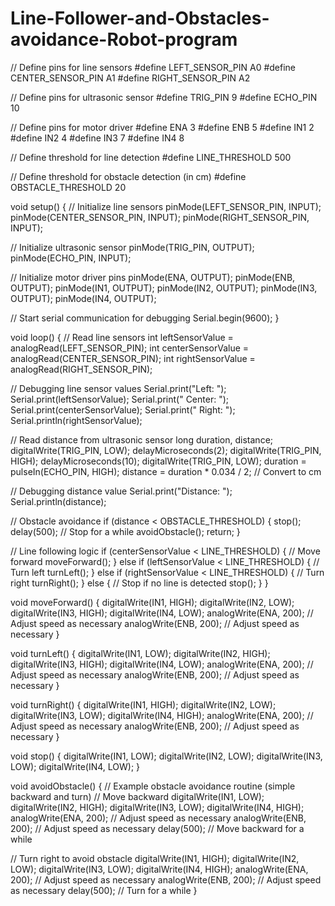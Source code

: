 # Line-Follower-and-Obstacles-avoidance-Robot-program
// Define pins for line sensors
#define LEFT_SENSOR_PIN A0
#define CENTER_SENSOR_PIN A1
#define RIGHT_SENSOR_PIN A2

// Define pins for ultrasonic sensor
#define TRIG_PIN 9
#define ECHO_PIN 10

// Define pins for motor driver
#define ENA 3
#define ENB 5
#define IN1 2
#define IN2 4
#define IN3 7
#define IN4 8

// Define threshold for line detection
#define LINE_THRESHOLD 500

// Define threshold for obstacle detection (in cm)
#define OBSTACLE_THRESHOLD 20

void setup() {
  // Initialize line sensors
  pinMode(LEFT_SENSOR_PIN, INPUT);
  pinMode(CENTER_SENSOR_PIN, INPUT);
  pinMode(RIGHT_SENSOR_PIN, INPUT);

  // Initialize ultrasonic sensor
  pinMode(TRIG_PIN, OUTPUT);
  pinMode(ECHO_PIN, INPUT);

  // Initialize motor driver pins
  pinMode(ENA, OUTPUT);
  pinMode(ENB, OUTPUT);
  pinMode(IN1, OUTPUT);
  pinMode(IN2, OUTPUT);
  pinMode(IN3, OUTPUT);
  pinMode(IN4, OUTPUT);

  // Start serial communication for debugging
  Serial.begin(9600);
}

void loop() {
  // Read line sensors
  int leftSensorValue = analogRead(LEFT_SENSOR_PIN);
  int centerSensorValue = analogRead(CENTER_SENSOR_PIN);
  int rightSensorValue = analogRead(RIGHT_SENSOR_PIN);

  // Debugging line sensor values
  Serial.print("Left: ");
  Serial.print(leftSensorValue);
  Serial.print(" Center: ");
  Serial.print(centerSensorValue);
  Serial.print(" Right: ");
  Serial.println(rightSensorValue);

  // Read distance from ultrasonic sensor
  long duration, distance;
  digitalWrite(TRIG_PIN, LOW);
  delayMicroseconds(2);
  digitalWrite(TRIG_PIN, HIGH);
  delayMicroseconds(10);
  digitalWrite(TRIG_PIN, LOW);
  duration = pulseIn(ECHO_PIN, HIGH);
  distance = duration * 0.034 / 2; // Convert to cm

  // Debugging distance value
  Serial.print("Distance: ");
  Serial.println(distance);

  // Obstacle avoidance
  if (distance < OBSTACLE_THRESHOLD) {
    stop();
    delay(500); // Stop for a while
    avoidObstacle();
    return;
  }

  // Line following logic
  if (centerSensorValue < LINE_THRESHOLD) {
    // Move forward
    moveForward();
  } else if (leftSensorValue < LINE_THRESHOLD) {
    // Turn left
    turnLeft();
  } else if (rightSensorValue < LINE_THRESHOLD) {
    // Turn right
    turnRight();
  } else {
    // Stop if no line is detected
    stop();
  }
}

void moveForward() {
  digitalWrite(IN1, HIGH);
  digitalWrite(IN2, LOW);
  digitalWrite(IN3, HIGH);
  digitalWrite(IN4, LOW);
  analogWrite(ENA, 200); // Adjust speed as necessary
  analogWrite(ENB, 200); // Adjust speed as necessary
}

void turnLeft() {
  digitalWrite(IN1, LOW);
  digitalWrite(IN2, HIGH);
  digitalWrite(IN3, HIGH);
  digitalWrite(IN4, LOW);
  analogWrite(ENA, 200); // Adjust speed as necessary
  analogWrite(ENB, 200); // Adjust speed as necessary
}

void turnRight() {
  digitalWrite(IN1, HIGH);
  digitalWrite(IN2, LOW);
  digitalWrite(IN3, LOW);
  digitalWrite(IN4, HIGH);
  analogWrite(ENA, 200); // Adjust speed as necessary
  analogWrite(ENB, 200); // Adjust speed as necessary
}

void stop() {
  digitalWrite(IN1, LOW);
  digitalWrite(IN2, LOW);
  digitalWrite(IN3, LOW);
  digitalWrite(IN4, LOW);
}

void avoidObstacle() {
  // Example obstacle avoidance routine (simple backward and turn)
  // Move backward
  digitalWrite(IN1, LOW);
  digitalWrite(IN2, HIGH);
  digitalWrite(IN3, LOW);
  digitalWrite(IN4, HIGH);
  analogWrite(ENA, 200); // Adjust speed as necessary
  analogWrite(ENB, 200); // Adjust speed as necessary
  delay(500); // Move backward for a while

  // Turn right to avoid obstacle
  digitalWrite(IN1, HIGH);
  digitalWrite(IN2, LOW);
  digitalWrite(IN3, LOW);
  digitalWrite(IN4, HIGH);
  analogWrite(ENA, 200); // Adjust speed as necessary
  analogWrite(ENB, 200); // Adjust speed as necessary
  delay(500); // Turn for a while
}
